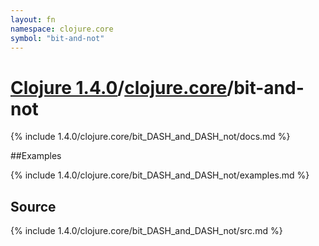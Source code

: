 ```yaml
---
layout: fn
namespace: clojure.core
symbol: "bit-and-not"
---
```


# [Clojure 1.4.0](../../)/[clojure.core](../)/bit-and-not

{% include 1.4.0/clojure.core/bit_DASH_and_DASH_not/docs.md %}

##Examples

{% include 1.4.0/clojure.core/bit_DASH_and_DASH_not/examples.md %}
## Source
{% include 1.4.0/clojure.core/bit_DASH_and_DASH_not/src.md %}

